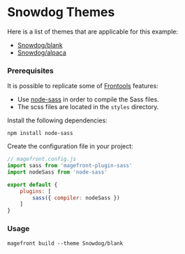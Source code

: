 # Snowdog Themes

Here is a list of themes that are applicable for this example:

- [Snowdog/blank](https://github.com/SnowdogApps/magento2-theme-blank-sass)
- [Snowdog/alpaca](https://github.com/SnowdogApps/magento2-alpaca-theme)

### Prerequisites

It is possible to replicate some of [Frontools](https://github.com/SnowdogApps/magento2-frontools) features:

- Use [node-sass](https://github.com/SnowdogApps/magento2-frontools#sass-compilerjson-structure) in order to compile the Sass files.
- The scss files are located in the `styles` directory.

Install the following dependencies:

    npm install node-sass

Create the configuration file in your project:

```js
// magefront.config.js
import sass from 'magefront-plugin-sass'
import nodeSass from 'node-sass'

export default {
    plugins: [
        sass({ compiler: nodeSass })
    ]
}
```

### Usage

    magefront build --theme Snowdog/blank
